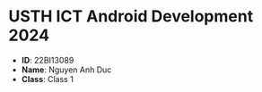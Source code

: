 USTH ICT Android Development 2024
========================================

* **ID**: 22BI13089
* **Name**: Nguyen Anh Duc
* **Class**: Class 1
